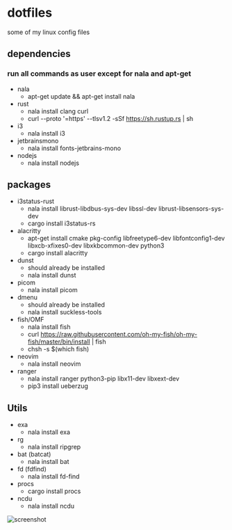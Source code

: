 # dotfiles
some of my linux config files

## dependencies
### run all commands as user except for nala and apt-get
- nala
	- apt-get update && apt-get install nala
- rust
	- nala install clang curl
	- curl --proto '=https' --tlsv1.2 -sSf https://sh.rustup.rs | sh
- i3
	- nala install i3
- jetbrainsmono
    - nala install fonts-jetbrains-mono
- nodejs
    - nala install nodejs

## packages
- i3status-rust
	- nala install librust-libdbus-sys-dev libssl-dev librust-libsensors-sys-dev
	- cargo install i3status-rs
- alacritty
	- apt-get install cmake pkg-config libfreetype6-dev libfontconfig1-dev libxcb-xfixes0-dev libxkbcommon-dev python3
	- cargo install alacritty
- dunst
	- should already be installed
	- nala install dunst
- picom
	- nala install picom
- dmenu
	- should already be installed
	- nala install suckless-tools
- fish/OMF
	- nala install fish
	- curl https://raw.githubusercontent.com/oh-my-fish/oh-my-fish/master/bin/install | fish
	- chsh -s $(which fish)
- neovim
	- nala install neovim
- ranger
	- nala install ranger python3-pip libx11-dev libxext-dev
	- pip3 install ueberzug

## Utils
- exa
    - nala install exa
- rg
    - nala install ripgrep
- bat (batcat)
    - nala install bat
- fd (fdfind)
    - nala install fd-find
- procs
    - cargo install procs
- ncdu
    - nala install ncdu

![screenshot](https://user-images.githubusercontent.com/65072072/178594963-1c37d563-fa2b-446a-a7bd-97e95d6f418c.png)
